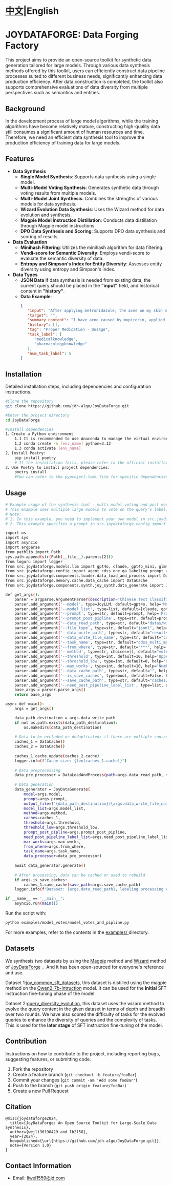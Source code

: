 # [中文](https://github.com/jdh-algo/JoyDataForge/blob/main/README.md "readme-zh")|English

# JOYDATAFORGE: Data Forging Factory

This project aims to provide an open-source toolkit for synthetic data generation tailored for large models. Through various data synthesis methods offered by this toolkit, users can efficiently construct data pipeline processes suited to different business needs, significantly enhancing data production efficiency. After data construction is completed, the toolkit also supports comprehensive evaluations of data diversity from multiple perspectives such as semantics and entities.

## Background

In the development process of large model algorithms, while the training algorithms have become relatively mature, constructing high-quality data still consumes a significant amount of human resources and time. Therefore, we need an efficient data synthesis tool to improve the production efficiency of training data for large models.

## Features

- **Data Synthesis**
  * **Single Model Synthesis**: Supports data synthesis using a single model.
  * **Multi-Model Voting Synthesis**: Generates synthetic data through voting results from multiple models.
  * **Multi-Model Joint Synthesis**: Combines the strengths of various models for data synthesis.
  * **Wizard Evolution Data Synthesis**: Uses the Wizard method for data evolution and synthesis.
  * **Magpie Model Instruction Distillation**: Conducts data distillation through Magpie model instructions.
  * **DPO Data Synthesis and Scoring**: Supports DPO data synthesis and scoring of results.
- **Data Evaluation**
  * **Minihash Filtering**: Utilizes the minihash algorithm for data filtering.
  * **Vendi-score for Semantic Diversity**: Employs vendi-score to evaluate the semantic diversity of data.
  * **Entropy and Simpson's Index for Entity Diversity**: Assesses entity diversity using entropy and Simpson's index.
- **Data Types**
  - **JSON Data**
    If data synthesis is needed from existing data, the current query should be placed in the **"input"** field, and historical content in **"history"**.
  - **Data Example**:
    ```json
    {
       "input": "After applying metronidazole, the acne on my skin showed no improvement. What should I do?",
       "target": "",
       "summary_content": "I have acne caused by mupirocin, applied metronidazole, but it had no effect.",
       "history": [],
       "tag": "Proper Medication - Dosage",
       "task_label": [
          "medicalknowledge",
          "pharmacologyknowledge"
       ],
       "num_task_label": 5
    }
    ```

## Installation

Detailed installation steps, including dependencies and configuration instructions.

```bash
#Clone the repository
git clone https://github.com/jdh-algo/JoyDataForge.git

#Enter the project directory
cd JoyDataForge

#Install dependencies
1、Create a Python environment
    1.1 It is recommended to use Anaconda to manage the virtual environment. Download it from: https://www.anaconda.com/download
    1.2 conda create -n [env_name] python=3.12
    1.3 conda activate [env_name]
2、Install Poetry:
    pip install poetry
    # If the installation fails, please refer to the official installation guide: https://python-poetry.org/docs/
3、Use Poetry to install project dependencies:
    poetry install
    #You can refer to the pyproject.toml file for specific dependencies.
```

## Usage

```bash
# Example usage of the synthesis tool - multi_model voting and post model labeling
# This example uses multiple large models to vote on the query's label, then performs secondary labeling with the specified label to enhance data quality.
# Note:
# 1. In this example, you need to implement your own model in src.joydataforge.models.llm, which can be an API or a self-deployed model.
# 2. This example specifies a prompt in src.joydataforge.config import agent_cdss_one_qa_labeling_prompt as prompt, you can implement your own prompts as needed.

import os
import sys
import asyncio
import argparse
from pathlib import Path
sys.path.append(str(Path(__file__).parents[2]))
from loguru import logger
from src.joydataforge.models.llm import gpt4o, claude, gpt4o_mini, glm4_flash, JoyLLM
from src.joydataforge.config import agent_cdss_one_qa_labeling_prompt as prompt
from src.joydataforge.components.loader.data_load_and_process import DataLoadAndProcess
from src.joydataforge.memory.cache.data_cache import DataCache
from src.joydataforge.components.synth.joy_synth.data_generate import JoyDataGenerate

def get_args():
    parser = argparse.ArgumentParser(description='Chinese Text Classification')
    parser.add_argument('--model', type=JoyLLM, default=gpt4o, help='Model used for data generation') 
    parser.add_argument('--model_list', type=list, default=[claude, gpt4o_mini, glm4_flash], help='Models for label voting') 
    parser.add_argument('--prompt', type=str, default=prompt, help='Prompt used for data generation') 
    parser.add_argument('--prompt_post_pipline', type=str, default=prompt, help='Prompt used for data generation post pipeline') 
    parser.add_argument('--data_read_path', type=str, default="datas/wizard_instruction/example.jsonl", help='Path for data reading')  
    parser.add_argument('--file_type', type=str, default="jsonl", help='Data file type')  
    parser.add_argument('--data_write_path', type=str, default="results/cdss_datas_with_votes_post_processing", help='Path to save generated data')  
    parser.add_argument('--data_write_file_name', type=str, default="cdss_agent_data_synth.json", help='File name for saving generated data')  
    parser.add_argument('--task_name', type=str, default="cdss_multi_model_vote_and_post_labeling", help='Task name')  
    parser.add_argument('--from_where', type=str, default="***", help='Data source')   
    parser.add_argument('--method', type=str, choices=[], default="vote_and_pipeline", help='Data generation method')  
    parser.add_argument('--threshold', type=int, default=10, help='Upper limit on the amount of data to process')  
    parser.add_argument('--threshold_low', type=int, default=0, help='Starting position for processing data') 
    parser.add_argument('--max_works', type=int, default=10, help='Number of parallel processing workers') 
    parser.add_argument('--data_cache_path', type=str, default="", help='Path to historical data cache (to avoid regenerating existing data). Can be empty for first-time generation') 
    parser.add_argument('--is_save_caches', type=bool, default=False, help='Whether to save generated data as historical cache') 
    parser.add_argument('--save_cache_path', type=str, default="caches/cachesjson", help='Path to save the cache data') 
    parser.add_argument('--need_post_pipeline_label_list', type=list, default=["BMI", "Expected Gestational Age", "Drug"], help='List of labels requiring multi-stage pipeline processing') 
    base_args = parser.parse_args()
    return base_args

async def main():
    args = get_args()

    data_path_destination = args.data_write_path
    if not os.path.exists(data_path_destination):
        os.makedirs(data_path_destination)
  
    # Data to be excluded or deduplicated; if there are multiple sources, multiple historical caches can be constructed
    caches_1 = DataCache()
    caches_2 = DataCache()
  
    caches_1.cache.update(caches_2.cache)
    logger.info(f"Cache size: {len(caches_1.cache)}")
  
    # Data preprocessing
    data_pre_processor = DataLoadAndProcess(path=args.data_read_path, task=args.task_name, file_type=args.file_type)
  
    # Data generation
    data_generator = JoyDataGenerate(
        model=args.model, 
        prompt=args.prompt, 
        output_file=f'{data_path_destination}/{args.data_write_file_name}_{args.task_name}.json', 
        model_list=args.model_list, 
        method=args.method, 
        caches=caches_1, 
        threshold=args.threshold, 
        threshold_low=args.threshold_low,
        prompt_post_pipline=args.prompt_post_pipline,
        need_post_pipeline_label_list=args.need_post_pipeline_label_list, 
        max_works=args.max_works,
        from_where=args.from_where, 
        task_name=args.task_name,
        data_processor=data_pre_processor)
  
    await data_generator.generate()
  
    # After processing, data can be cached or used to rebuild
    if args.is_save_caches:
        caches_1.save_cache(save_path=args.save_cache_path)
    logger.info(f"Dataset: {args.data_read_path}, labeling processing completed!")

if __name__ == '__main__':
    asyncio.run(main())

```

Run the script with:

```bash
python examples/model_votes/model_votes_and_pipline.py
```

For more examples, refer to the contents in the [examples/ ](https://github.com/jdh-algo/JoyDataForge/tree/main/examples "examples")directory.

## **Datasets**

We synthesis two datasets by using the [Magpie](https://arxiv.org/abs/2406.08464 "喜鹊") method and [Wizard](https://arxiv.org/abs/2304.12244 "WizardLM") method of [JoyDataForge](https://github.com/jdh-algo/JoyDataForge "数据合成 锻造厂") ，And it has been open-sourced for everyone's reference and use.

Dataset 1:[joy_common_sft_datasets](https://huggingface.co/datasets/jdh-algo-huggingface/joy_common_sft_datasets "magpie"), this dataset is distilled using the magpie method on the [Qwen2-7b-Intruction](https://github.com/QwenLM/Qwen) model. It can be used for the **initial** SFT instruction fine-tuning phase of the model.

Dataset 2:[query_diversity_evolution](https://huggingface.co/datasets/jdh-algo-huggingface/query_diversity_evolution "WizardLM"), this dataset uses the wizard method to evolve the query content in the given dataset in terms of depth and breadth over two rounds. We have also scored the difficulty of tasks for the evolved queries to enhance the diversity of queries and the complexity of tasks. This is used for the **later stage** of SFT instruction fine-tuning of the model.

## Contribution

Instructions on how to contribute to the project, including reporting bugs, suggesting features, or submitting code.

1. Fork the repository
2. Create a feature branch (`git checkout -b feature/fooBar`)
3. Commit your changes (`git commit -am 'Add some fooBar'`)
4. Push to the branch (`git push origin feature/fooBar`)
5. Create a new Pull Request

## Citation

```plaintext
@misc{joydataforge2024,
  title={JoyDataForge: An Open Source Toolkit for Large-Scale Data Synthesis},
  author={weili36190429 and lb2158},
  year={2024},
  howpublished={\url{https://github.com/jdh-algo/JoyDataForge.git}},
  note={Version 1.0}
}
```

## Contact Information

* Email: [liwei1559@jd.com](mailto:liwei1559@jd.com)
